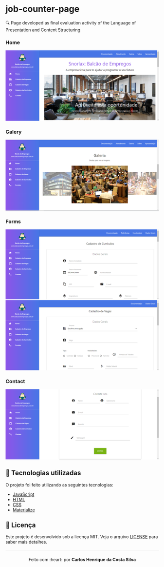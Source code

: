 # job-counter-page
🔍 Page developed as final evaluation activity of the Language of Presentation and Content Structuring

### Home

<img src="/img/home-page.PNG">

### Galery

<img src="/img/galeria.PNG">

### Forms

<img src="/img/form-1.PNG">

<img src="/img/form-2.PNG">

### Contact

<img src="/img/contato.PNG">

## :rocket: Tecnologias utilizadas 
O projeto foi feito utilizando as seguintes tecnologias:

- [JavaScript](https://www.javascript.com/)
- [HTML](https://www.w3schools.com/html/)
- [CSS](https://www.w3schools.com/css/)
- [Materialize](https://materializecss.com/)

## :page_facing_up: Licença 
Este projeto é desenvolvido sob a licença MIT. Veja o arquivo [LICENSE](LICENSE.md) para saber mais detalhes.

<p align="center" style="margin-top: 20px; border-top: 1px solid #eee; padding-top: 20px;">Feito com :heart: por <strong> Carlos Henrique da Costa Silva </strong> </p>
